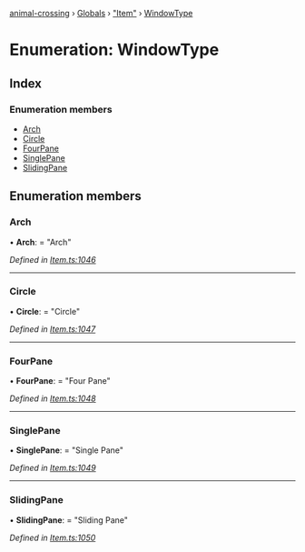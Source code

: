 [animal-crossing](../README.md) › [Globals](../globals.md) › ["Item"](../modules/_item_.md) › [WindowType](_item_.windowtype.md)

# Enumeration: WindowType

## Index

### Enumeration members

* [Arch](_item_.windowtype.md#arch)
* [Circle](_item_.windowtype.md#circle)
* [FourPane](_item_.windowtype.md#fourpane)
* [SinglePane](_item_.windowtype.md#singlepane)
* [SlidingPane](_item_.windowtype.md#slidingpane)

## Enumeration members

###  Arch

• **Arch**: = "Arch"

*Defined in [Item.ts:1046](https://github.com/Norviah/animal-crossing/blob/fbef868/module/types/Item.ts#L1046)*

___

###  Circle

• **Circle**: = "Circle"

*Defined in [Item.ts:1047](https://github.com/Norviah/animal-crossing/blob/fbef868/module/types/Item.ts#L1047)*

___

###  FourPane

• **FourPane**: = "Four Pane"

*Defined in [Item.ts:1048](https://github.com/Norviah/animal-crossing/blob/fbef868/module/types/Item.ts#L1048)*

___

###  SinglePane

• **SinglePane**: = "Single Pane"

*Defined in [Item.ts:1049](https://github.com/Norviah/animal-crossing/blob/fbef868/module/types/Item.ts#L1049)*

___

###  SlidingPane

• **SlidingPane**: = "Sliding Pane"

*Defined in [Item.ts:1050](https://github.com/Norviah/animal-crossing/blob/fbef868/module/types/Item.ts#L1050)*

